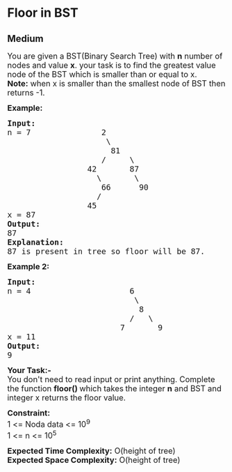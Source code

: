 # Floor in BST
## Medium
<div class="problems_problem_content__Xm_eO" style="user-select: auto;"><p style="user-select: auto;"><span style="font-size: 18px; user-select: auto;">You are given a BST(Binary Search Tree) with <strong style="user-select: auto;">n</strong>&nbsp;number of nodes and value <strong style="user-select: auto;">x</strong>. your task is to find the greatest value node of the BST which is smaller than or equal to x.<br style="user-select: auto;"><strong style="user-select: auto;">Note:</strong> when x is smaller than the smallest node of BST then returns -1.</span></p>
<p style="user-select: auto;"><strong style="user-select: auto;"><span style="font-size: 18px; user-select: auto;">Example:</span></strong></p>
<pre style="user-select: auto;"><strong style="user-select: auto;"><span style="font-size: 18px; user-select: auto;">Input:</span></strong><span style="font-size: 18px; user-select: auto;">
n = 7               2
                     \
                      81
                    /     \
                 42       87
                   \       \
                    66      90
                   /
                 45
x = 87
<strong style="user-select: auto;">Output:</strong>
87
<strong style="user-select: auto;">Explanation:</strong>
87 is present in tree so floor will be 87.</span>
</pre>
<p style="user-select: auto;"><strong style="user-select: auto;"><span style="font-size: 18px; user-select: auto;">Example 2:</span></strong></p>
<pre style="user-select: auto;"><span style="font-size: 18px; user-select: auto;"><strong style="user-select: auto;">Input:</strong>
n = 4                     6
                           \
                            8
                          /   \
                        7       9
x = 11
<strong style="user-select: auto;">Output:</strong>
9</span>
</pre>
<p style="user-select: auto;"><strong style="user-select: auto;"><span style="font-size: 18px; user-select: auto;">Your Task:-</span></strong><br style="user-select: auto;"><span style="font-size: 18px; user-select: auto;">You don't need to read input or print anything. Complete the function <strong style="user-select: auto;">floor() </strong>which takes<strong style="user-select: auto;">&nbsp;</strong>the integer&nbsp;<strong style="user-select: auto;">n</strong>&nbsp;and BST&nbsp;and integer x returns the floor&nbsp;value.</span></p>
<p style="user-select: auto;"><strong style="user-select: auto;"><span style="font-size: 18px; user-select: auto;">Constraint:</span></strong><br style="user-select: auto;"><span style="font-size: 18px; user-select: auto;">1 &lt;= Noda data &lt;= 10<sup style="user-select: auto;">9</sup><br style="user-select: auto;">1 &lt;= n &lt;= 10<sup style="user-select: auto;">5</sup></span></p>
<p style="user-select: auto;"><span style="font-size: 18px; user-select: auto;"><strong style="user-select: auto;">Expected Time Complexity:</strong> O(height of tree)<br style="user-select: auto;"><strong style="user-select: auto;">Expected Space Complexity:</strong>&nbsp;</span><span style="font-size: 18px; user-select: auto;">O(height of tree)</span></p></div>